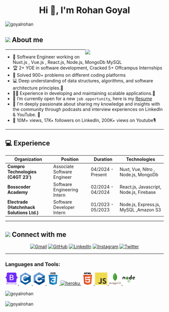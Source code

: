 <h1 align="center">Hi 👋, I'm Rohan Goyal</h1>
<p align="left"> <img src="https://komarev.com/ghpvc/?username=goyalrohan&label=Profile%20views&color=0e75b6&style=flat" alt="goyalrohan" /> </p>

## <picture> <img src = "https://github.com/7oSkaaa/7oSkaaa/blob/main/Images/about_me.gif?raw=true" width = 50px>  </picture> About me
<picture> <img align="right" src="https://github.com/7oSkaaa/7oSkaaa/blob/main/Images/Right_Side.gif?raw=true" width = 250px></picture>

----

- :school: Software Engineer working on Nuxt.js , Vue.js , React.js, Node.js, MongoDb MySQL
- :trophy: 2+ YOE in software development, Cracked 5+ Offcampus Internships
- 🥇 Solved 900+ problems on different coding platforms
- :computer: Deep understanding of data structures, algorithms, and software architecture principles.🧠
- :student: Experience in developing and maintaining scalable applications.🚀
- :thinking: I’m currently open for a new `job opportunity`, here is my [Resume](https://drive.google.com/file/d/1I9Eqzj6H2OEB1adYbXcIe9NjpaIBldF3/view?usp=sharing)
- 🔭 I'm deeply passionate about sharing my knowledge and insights with the community through podcasts and interview experiences on LinkedIn & YouTube. 🚀
- 💖 10M+ views, 17K+ followers on LinkedIn, 200K+ views on Youtube🎙️

----

<h2>💻 Experience  </h2>

| Organization                              | Position                         | Duration            | Technologies                                     |
| ----------------------------------------- | ---------------------------------| ------------------- | ------------------------------------------------ |
| **Compro Technologies (C4GT 23’)**           | Associate Software Engineer          | 04/2024 - Present   | Nuxt, Vue, Nitro , Node.js, MongoDb                       |
| **Bosscoder Academy** | Software Engineering Intern                | 02/2024 - 04/2024   | React.js, Javascript, Node.js, Firebase                |
| **Electrade (Hatchnhack Solutions Ltd.)** | Software Developer Intern                | 01/2023 - 05/2023   |  Node.js, Express.js, MySQL ,Amazon S3                |


----

## <picture> <img src="https://github.com/7oSkaaa/7oSkaaa/blob/main/Images/Connect-with-me.gif?raw=true" width="100px"> </picture> Connect with me
<p align="center">
	<a href="mailto:rohangoyal991@gmail.com"><img img src="https://img.shields.io/badge/gmail-%23EA4335.svg?style=plastic&logo=gmail&logoColor=white" alt="Gmail"/></a>
	<a href="https://github.com/GoyalRohan"><img src="https://img.shields.io/badge/github-%23181717.svg?style=plastic&logo=github&logoColor=white" alt="GitHub"/></a>
	<a href="https://linkedin.com/in/rohan goyal"><img src="https://img.shields.io/badge/linkedin-%230A66C2.svg?style=plastic&logo=linkedin&logoColor=white" alt="LinkedIn"/></a>
	<a href="https://instagram.com/rohan_goyal16"><img src="https://img.shields.io/badge/instagram-%23E4405F.svg?style=plastic&logo=instagram&logoColor=white" alt="Instagram"/></a>
  	<a href="  https://twitter.com/rohan_goyal16"><img src="https://img.shields.io/badge/twitter-%230A66C2.svg?style=plastic&logo=twitter&logoColor=white" alt="Twitter"/></a>
</p>

----


<h3 align="left">Languages and Tools:</h3>
<p align="left"> <a href="https://getbootstrap.com" target="_blank"> <img src="https://raw.githubusercontent.com/devicons/devicon/master/icons/bootstrap/bootstrap-plain-wordmark.svg" alt="bootstrap" width="40" height="40"/> </a> <a href="https://www.cprogramming.com/" target="_blank"> <img src="https://raw.githubusercontent.com/devicons/devicon/master/icons/c/c-original.svg" alt="c" width="40" height="40"/> </a> <a href="https://www.w3schools.com/cpp/" target="_blank"> <img src="https://raw.githubusercontent.com/devicons/devicon/master/icons/cplusplus/cplusplus-original.svg" alt="cplusplus" width="40" height="40"/> </a> <a href="https://www.w3schools.com/css/" target="_blank"> <img src="https://raw.githubusercontent.com/devicons/devicon/master/icons/css3/css3-original-wordmark.svg" alt="css3" width="40" height="40"/> </a> <a href="https://heroku.com" target="_blank"> <img src="https://www.vectorlogo.zone/logos/heroku/heroku-icon.svg" alt="heroku" width="40" height="40"/> </a> <a href="https://www.w3.org/html/" target="_blank"> <img src="https://raw.githubusercontent.com/devicons/devicon/master/icons/html5/html5-original-wordmark.svg" alt="html5" width="40" height="40"/> </a> <a href="https://developer.mozilla.org/en-US/docs/Web/JavaScript" target="_blank"> <img src="https://raw.githubusercontent.com/devicons/devicon/master/icons/javascript/javascript-original.svg" alt="javascript" width="40" height="40"/> </a> <a href="https://www.mongodb.com/" target="_blank"> <img src="https://raw.githubusercontent.com/devicons/devicon/master/icons/mongodb/mongodb-original-wordmark.svg" alt="mongodb" width="40" height="40"/> </a> <a href="https://nodejs.org" target="_blank"> <img src="https://raw.githubusercontent.com/devicons/devicon/master/icons/nodejs/nodejs-original-wordmark.svg" alt="nodejs" width="40" height="40"/> </a> </p>

<p><img align="center" src="https://github-readme-stats.vercel.app/api/top-langs?username=goyalrohan&show_icons=true&locale=en&layout=compact" alt="goyalrohan" /></p>

<p><img align="center" src="https://github-readme-streak-stats.herokuapp.com/?user=goyalrohan&" alt="goyalrohan" /></p>
